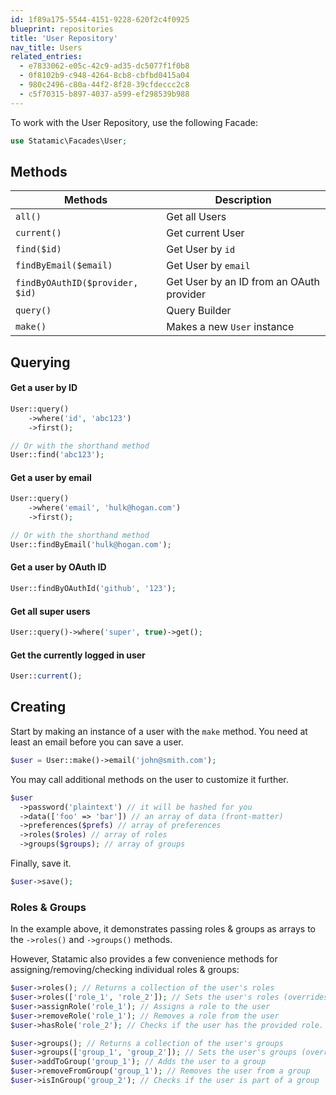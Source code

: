 ```yaml
---
id: 1f89a175-5544-4151-9228-620f2c4f0925
blueprint: repositories
title: 'User Repository'
nav_title: Users
related_entries:
  - e7833062-e05c-42c9-ad35-dc5077f1f0b8
  - 0f8102b9-c948-4264-8cb8-cbfbd0415a04
  - 980c2496-c80a-44f2-8f28-39cfdeccc2c8
  - c5f70315-b897-4037-a599-ef298539b988
---
```

To work with the User Repository, use the following Facade:

```php
use Statamic\Facades\User;
```

## Methods

| Methods | Description |
| ------- | ----------- |
| `all()` | Get all Users |
| `current()` | Get current User |
| `find($id)` | Get User by `id` |
| `findByEmail($email)` | Get User by `email` |
| `findByOAuthID($provider, $id)` | Get User by an ID from an OAuth provider  |
| `query()` | Query Builder |
| `make()` | Makes a new `User` instance |

## Querying

#### Get a user by ID

```php
User::query()
    ->where('id', 'abc123')
    ->first();

// Or with the shorthand method
User::find('abc123');
```

#### Get a user by email

```php
User::query()
    ->where('email', 'hulk@hogan.com')
    ->first();

// Or with the shorthand method
User::findByEmail('hulk@hogan.com');
```

#### Get a user by OAuth ID

```php
User::findByOAuthId('github', '123');
```

#### Get all super users

```php
User::query()->where('super', true)->get();
```

#### Get the currently logged in user

```php
User::current();
```

## Creating

Start by making an instance of a user with the `make` method.
You need at least an email before you can save a user.

```php
$user = User::make()->email('john@smith.com');
```

You may call additional methods on the user to customize it further.

```php
$user
  ->password('plaintext') // it will be hashed for you
  ->data(['foo' => 'bar']) // an array of data (front-matter)
  ->preferences($prefs) // array of preferences
  ->roles($roles) // array of roles
  ->groups($groups); // array of groups
```

Finally, save it.

```php
$user->save();
```

### Roles & Groups

In the example above, it demonstrates passing roles & groups as arrays to the `->roles()` and `->groups()` methods.

However, Statamic also provides a few convenience methods for assigning/removing/checking individual roles & groups:

```php
$user->roles(); // Returns a collection of the user's roles
$user->roles(['role_1', 'role_2']); // Sets the user's roles (overrides any existing roles)
$user->assignRole('role_1'); // Assigns a role to the user
$user->removeRole('role_1'); // Removes a role from the user
$user->hasRole('role_2'); // Checks if the user has the provided role.

$user->groups(); // Returns a collection of the user's groups
$user->groups(['group_1', 'group_2']); // Sets the user's groups (overrides any existing groups)
$user->addToGroup('group_1'); // Adds the user to a group
$user->removeFromGroup('group_1'); // Removes the user from a group
$user->isInGroup('group_2'); // Checks if the user is part of a group
```
